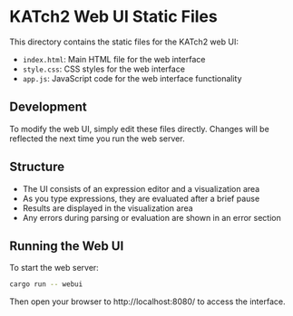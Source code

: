 # KATch2 Web UI Static Files

This directory contains the static files for the KATch2 web UI:

- `index.html`: Main HTML file for the web interface
- `style.css`: CSS styles for the web interface
- `app.js`: JavaScript code for the web interface functionality

## Development

To modify the web UI, simply edit these files directly. Changes will be reflected the next time you run the web server.

## Structure

- The UI consists of an expression editor and a visualization area
- As you type expressions, they are evaluated after a brief pause
- Results are displayed in the visualization area
- Any errors during parsing or evaluation are shown in an error section

## Running the Web UI

To start the web server:

```bash
cargo run -- webui
```

Then open your browser to http://localhost:8080/ to access the interface. 